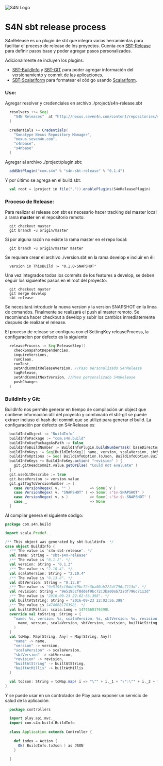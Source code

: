 ![S4N Logo](http://s4n.co/images/s4n_logo.png)

# S4N sbt release process

  S4nRelease es un plugin de sbt que integra varias herramientas para facilitar el proceso de release de los 
  proyectos. Cuenta con [SBT-Release](http://github.com/sbt/sbt-release) para definir pasos base y poder agregar pasos personalizados. 
  
  Adicionalmente se incluyen los plugins:
  
  * [SBT-BuildInfo](http://github.com/sbt/sbt-buildinfo) y [SBT-GIT](http://github.com/sbt/sbt-git) para poder agregar información del versionamiento y commit de las aplicaciones.
  * [SBT-Scalariform](https://github.com/sbt/sbt-scalariform) para formatear el código usando [Scalariform](https://github.com/scala-ide/scalariform).  

### Uso:

  Agregar resolver y credenciales en archivo ./project/s4n-release.sbt
```scala
  resolvers ++= Seq(
    "S4N Releases"  at "http://nexus.seven4n.com/content/repositories/s4n-base-releases"
  )
  
  credentials += Credentials(
    "Sonatype Nexus Repository Manager", 
    "nexus.seven4n.com", 
    "s4nbase", 
    "s4nbase"
  )
```

  Agregar al archivo ./project/plugin.sbt:
```scala
  addSbtPlugin("com.s4n" % "s4n-sbt-release" % "0.1.4")
```

  Y por último se agrega en el build.sbt:
```scala
  val root = (project in file(".")).enablePlugins(S4nReleasePlugin)
```

### Proceso de Release:

  Para realizar el release con sbt es necesario hacer tracking del master local a
  rama **master** en el repositorio remoto:
    
```
  git checkout master
  git branch -u origin/master
``` 

  Si por alguna razón no existe la rama master en el repo local:
```
  git branch -u origin/master master
```

  Se requiere crear el archivo ./version.sbt en la rama develop e 
  incluir en él:
```
  version in ThisBuild := "0.1.0-SNAPSHOT"
```  
  
  Una vez integrados todos los commits de los features a develop, se 
  deben seguir los siguientes pasos en el root del proyecto:
```
  git checkout master
  git merge develop
  sbt release
```  

  Se necesitará introducir la nueva version y la version SNAPSHOT en la
  linea de comandos. Finalmente se realizará el push al master remoto.
  Se recomienda hacer checkout a develop y subir los cambios inmediatemente
  después de realizar el release.

  El proceso de release se configura con el SettingKey releaseProcess, 
  la configuracion por defecto es la siguiente
```scala
  releaseProcess := Seq[ReleaseStep](
    checkSnapshotDependencies,
    inquireVersions,
    runClean,
    runTest,
    setAndCommitReleaseVersion, //Paso personalizado S4nRelease
    tagRelease,
    setAndCommitNextVersion, //Paso personalizado S4nRelease
    pushChanges
  )
```

### BuildInfo y Git:

  BuildInfo nos permite generar en tiempo de compilación un object que contiene información útil
  del proyecto y combinado el sbt-git se puede extraer incluso el hash del commit que se utilizó 
  para generar el build. La configuración por defecto en S4nRelease es:
  
```scala
  buildInfoObject := "BuildInfo"
  buildInfoPackage := "com.s4n.build"
  buildInfoUsePackageAsPath := false
  buildInfoBuildNumber := BuildInfoPlugin.buildNumberTask( baseDirectory.value, 1 )
  buildInfoKeys := Seq[BuildInfoKey]( name, version, scalaVersion, sbtVersion )
  buildInfoOptions := Seq( BuildInfoOption.ToJson, BuildInfoOption.BuildTime )
  buildInfoKeys += BuildInfoKey.action( "revision" ) {
    git.gitHeadCommit.value.getOrElse( "Could not evaluate" )
  }
  git.useGitDescribe := true
  git.baseVersion := version.value
  git.gitTagToVersionNumber := {
    case VersionRegex( v, "" )         => Some( v )
    case VersionRegex( v, "SNAPSHOT" ) => Some( s"$v-SNAPSHOT" )
    case VersionRegex( v, s )          => Some( s"$v-$s-SNAPSHOT" )
    case _                             => None
  }
```  

  Al compilar genera el siguiente código:

```scala
package com.s4n.build

import scala.Predef._

/** This object was generated by sbt-buildinfo. */
case object BuildInfo {
  /** The value is "s4n-sbt-release". */
  val name: String = "sbt-s4n-release"
  /** The value is "0.1.2". */
  val version: String = "0.1.2"
  /** The value is "2.10.4". */
  val scalaVersion: String = "2.10.4"
  /** The value is "0.13.8". */
  val sbtVersion: String = "0.13.8"
  /** The value is "9e5195cf0ddef9bc72c3ba00ab722df796c7113d". */
  val revision: String = "9e5195cf0ddef9bc72c3ba00ab722df796c7113d"
  /** The value is "2016-09-23 22:02:56.398". */
  val builtAtString: String = "2016-09-23 22:02:56.398"
  /** The value is 1474668176398L. */
  val builtAtMillis: scala.Long = 1474668176398L
  override val toString: String = {
    "name: %s, version: %s, scalaVersion: %s, sbtVersion: %s, revision: %s, builtAtString: %s, builtAtMillis: %s" format (
      name, version, scalaVersion, sbtVersion, revision, builtAtString, builtAtMillis
    )
  }
  val toMap: Map[String, Any] = Map[String, Any](
    "name" -> name,
    "version" -> version,
    "scalaVersion" -> scalaVersion,
    "sbtVersion" -> sbtVersion,
    "revision" -> revision,
    "builtAtString" -> builtAtString,
    "builtAtMillis" -> builtAtMillis
  )

  val toJson: String = toMap.map( i => "\"" + i._1 + "\":\"" + i._2 + "\"" ).mkString( "{", ", ", "}" )
}

```

  Y se puede usar en un controlador de Play para exponer un servicio de salud de la aplicación:
  
```scala
  package controllers
   
  import play.api.mvc._
  import com.s4n.build.BuildInfo
   
  class Application extends Controller {
   
    def index = Action {
      Ok( BuildInfo.toJson ) as JSON
    }
  
  }
```  
